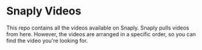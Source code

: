 # Snaply Videos
This repo contains all the videos available on Snaply. Snaply pulls videos from here. However, the videos are arranged in a specific order, so you can find the video you're looking for.
